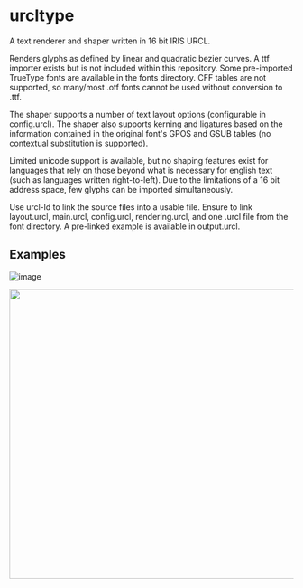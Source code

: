 # urcltype

A text renderer and shaper written in 16 bit IRIS URCL.

Renders glyphs as defined by linear and quadratic bezier curves. A ttf importer exists but is not included within this repository. Some pre-imported TrueType fonts are available in the fonts directory. CFF tables are not supported, so many/most .otf fonts cannot be used without conversion to .ttf.

The shaper supports a number of text layout options (configurable in config.urcl). The shaper also supports kerning and ligatures based on the information contained in the original font's GPOS and GSUB tables (no contextual substitution is supported).

Limited unicode support is available, but no shaping features exist for languages that rely on those beyond what is necessary for english text (such as languages written right-to-left). Due to the limitations of a 16 bit address space, few glyphs can be imported simultaneously.

Use urcl-ld to link the source files into a usable file. Ensure to link layout.urcl, main.urcl, config.urcl, rendering.urcl, and one .urcl file from the font directory. A pre-linked example is available in output.urcl.

## Examples

![image](https://github.com/user-attachments/assets/08a4afb2-c9c7-448f-9e6a-801cab2352ba)

<img width="512" src="https://github.com/user-attachments/assets/27a668c4-4291-4c0a-acd1-a40b7b843c8a" />
